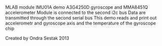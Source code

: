 MLAB module IMU01A demo 
A3G4250D gyroscope and MMA8451Q accelerometer
Module is connected to the second i2c bus
Data are transmitted through the second serial bus
This demo reads and print out accelerometr and gyroscope axis and the temperature of the gyroscope chip

Created by Ondra Sestak 2013